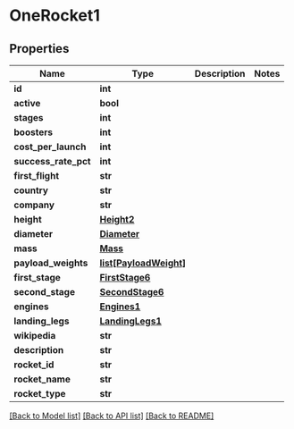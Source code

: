 # OneRocket1

## Properties
Name | Type | Description | Notes
------------ | ------------- | ------------- | -------------
**id** | **int** |  | 
**active** | **bool** |  | 
**stages** | **int** |  | 
**boosters** | **int** |  | 
**cost_per_launch** | **int** |  | 
**success_rate_pct** | **int** |  | 
**first_flight** | **str** |  | 
**country** | **str** |  | 
**company** | **str** |  | 
**height** | [**Height2**](Height2.md) |  | 
**diameter** | [**Diameter**](Diameter.md) |  | 
**mass** | [**Mass**](Mass.md) |  | 
**payload_weights** | [**list[PayloadWeight]**](PayloadWeight.md) |  | 
**first_stage** | [**FirstStage6**](FirstStage6.md) |  | 
**second_stage** | [**SecondStage6**](SecondStage6.md) |  | 
**engines** | [**Engines1**](Engines1.md) |  | 
**landing_legs** | [**LandingLegs1**](LandingLegs1.md) |  | 
**wikipedia** | **str** |  | 
**description** | **str** |  | 
**rocket_id** | **str** |  | 
**rocket_name** | **str** |  | 
**rocket_type** | **str** |  | 

[[Back to Model list]](../README.md#documentation-for-models) [[Back to API list]](../README.md#documentation-for-api-endpoints) [[Back to README]](../README.md)


